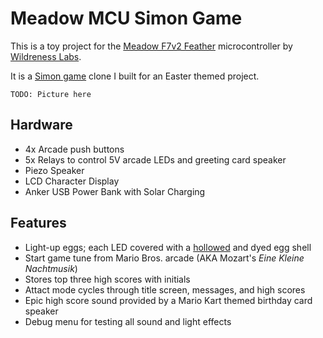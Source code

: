 # Meadow MCU Simon Game

This is a toy project for the [Meadow F7v2 Feather](https://store.wildernesslabs.co/collections/frontpage/products/meadow-f7-feather) microcontroller by [Wildreness Labs](https://www.wildernesslabs.co/).

It is a [Simon game](https://en.wikipedia.org/wiki/Simon_(game)) clone I built for an Easter themed project.

`TODO: Picture here`

## Hardware

- 4x Arcade push buttons
- 5x Relays to control 5V arcade LEDs and greeting card speaker
- Piezo Speaker
- LCD Character Display
- Anker USB Power Bank with Solar Charging

## Features

- Light-up eggs; each LED covered with a [hollowed](https://en.wikipedia.org/wiki/Egg_decorating#Techniques_and_modern_practices) and dyed egg shell
- Start game tune from Mario Bros. arcade (AKA Mozart's _Eine Kleine Nachtmusik_)
- Stores top three high scores with initials
- Attact mode cycles through title screen, messages, and high scores
- Epic high score sound provided by a Mario Kart themed birthday card speaker
- Debug menu for testing all sound and light effects
